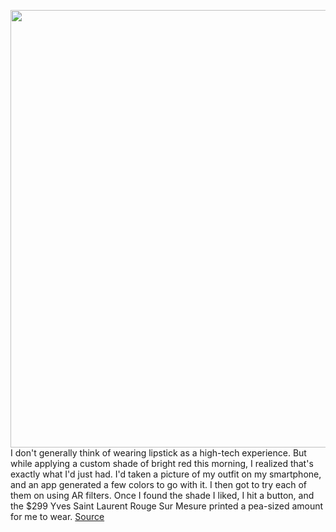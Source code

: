 <img src='https://cdn.vox-cdn.com/thumbor/wc5HMHM1Vy5w9LdhhH9xJm-TsUM=/0x0:2040x1148/1200x675/filters:focal(854x626:1180x952)/cdn.vox-cdn.com/uploads/chorus_image/image/70603517/vsong_220304_5064_0007.0.jpg' width='700px' /><br/>
I don't generally think of wearing lipstick as a high-tech experience. But while applying a custom shade of bright red this morning, I realized that's exactly what I'd just had. I'd taken a picture of my outfit on my smartphone, and an app generated a few colors to go with it. I then got to try each of them on using AR filters. Once I found the shade I liked, I hit a button, and the $299 Yves Saint Laurent Rouge Sur Mesure printed a pea-sized amount for me to wear.
<a href='https://www.theverge.com/22968911/ysl-rouge-sur-mesure-review-beauty-tech-loreal'> Source <a/>
